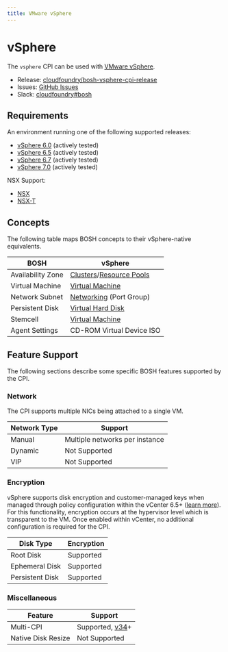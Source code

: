 ```yaml
---
title: VMware vSphere
---
```


# vSphere

The `vsphere` CPI can be used with [VMware vSphere](https://www.vmware.com/products/vsphere.html).

 * Release: [cloudfoundry/bosh-vsphere-cpi-release](https://github.com/cloudfoundry/bosh-vsphere-cpi-release)
 * Issues: [GitHub Issues](https://github.com/cloudfoundry/bosh-vsphere-cpi-release/issues)
 * Slack: [cloudfoundry#bosh](https://cloudfoundry.slack.com/messages/bosh)

## Requirements

An environment running one of the following supported releases:

  * [vSphere 6.0](https://docs.vmware.com/en/VMware-vSphere/6.0/rn/vsphere-esxi-vcenter-server-60-release-notes.html) (actively tested)
  * [vSphere 6.5](https://docs.vmware.com/en/VMware-vSphere/6.5/rn/vsphere-esxi-vcenter-server-65-release-notes.html) (actively tested)
  * [vSphere 6.7](https://docs.vmware.com/en/VMware-vSphere/6.7/rn/vsphere-esxi-vcenter-server-67-release-notes.html) (actively tested)
  * [vSphere 7.0](https://docs.vmware.com/en/VMware-vSphere/7.0/rn/vsphere-esxi-vcenter-server-70-release-notes.html) (actively tested)

NSX Support:

  * [NSX](https://docs.vmware.com/en/VMware-NSX-for-vSphere/index.html)
  * [NSX-T](https://docs.vmware.com/en/VMware-NSX-T/index.html)

## Concepts

The following table maps BOSH concepts to their vSphere-native equivalents.

| BOSH | vSphere |
| ---- | ------- |
| Availability Zone | [Clusters](https://docs.vmware.com/en/VMware-vSphere/6.0/com.vmware.vsphere.monitoring.doc/GUID-A47D16C9-0B07-4DB8-BB79-D67DD97D5194.html?hWord=N4IghgNiBcIMYQK4GcAuBTATskBfIA)/[Resource Pools](https://docs.vmware.com/en/VMware-vSphere/6.0/com.vmware.vsphere.monitoring.doc/GUID-74D23242-B353-4267-8CC3-7800DD9BB92A.html) |
| Virtual Machine | [Virtual Machine](https://docs.vmware.com/en/VMware-vSphere/6.5/com.vmware.vsphere.vm_admin.doc/GUID-55238059-912E-411F-A0E9-A7A536972A91.html) |
| Network Subnet | [Networking](https://docs.vmware.com/en/VMware-vSphere/6.0/com.vmware.vsphere.networking.doc/GUID-35B40B0B-0C13-43B2-BC85-18C9C91BE2D4.html) (Port Group) |
| Persistent Disk | [Virtual Hard Disk](https://docs.vmware.com/en/VMware-vSphere/6.5/com.vmware.vsphere.vm_admin.doc/GUID-79116E5D-22B3-4E84-86DF-49A8D16E7AF2.html) |
| Stemcell | [Virtual Machine](https://docs.vmware.com/en/VMware-vSphere/6.5/com.vmware.vsphere.vm_admin.doc/GUID-55238059-912E-411F-A0E9-A7A536972A91.html) |
| Agent Settings | CD-ROM Virtual Device ISO |


## Feature Support

The following sections describe some specific BOSH features supported by the CPI.


### Network

The CPI supports multiple NICs being attached to a single VM.

| Network Type | Support |
| ------------ | ------- |
| Manual | Multiple networks per instance |
| Dynamic | Not Supported |
| VIP | Not Supported |


### Encryption

vSphere supports disk encryption and customer-managed keys when managed through policy configuration within the vCenter 6.5+ ([learn more](https://docs.vmware.com/en/VMware-vSphere/6.7/com.vmware.vsphere.security.doc/GUID-A29066CD-8EF8-4A4E-9FC9-8628E05FC859.html)). For this functionality, encryption occurs at the hypervisor level which is transparent to the VM. Once enabled within vCenter, no additional configuration is required for the CPI.

| Disk Type | Encryption |
| --------- | ---------- |
| Root Disk | Supported |
| Ephemeral Disk | Supported |
| Persistent Disk | Supported |


### Miscellaneous

| Feature | Support |
| ------- | ------- |
| Multi-CPI | Supported, [v34](https://github.com/cloudfoundry/bosh-vsphere-cpi-release/releases/tag/v34)+ |
| Native Disk Resize | Not Supported |
